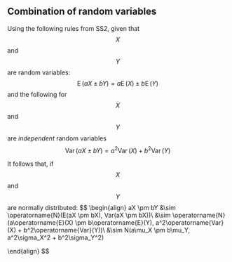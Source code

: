 ## Combination of random variables

Using the following rules from SS2, given that $$X$$ and $$Y$$ are random variables:
$$
\operatorname{E}(aX \pm bY) = a\operatorname{E}(X) \pm b\operatorname{E}(Y)
$$
and the following for $$X$$ and $$Y$$ are _independent_ random variables
$$
\operatorname{Var}(aX \pm bY) = a^2\operatorname{Var}(X) + b^2\operatorname{Var}(Y)
$$

It follows that, if $$X$$ and $$Y$$ are normally distributed:
$$
\begin{align}
aX \pm bY &\sim \operatorname{N}(E(aX \pm bX), Var(aX \pm bX))\\
&\sim \operatorname{N}(a\operatorname{E}(X) \pm b\operatorname{E}(Y), a^2\operatorname{Var}(X) + b^2\operatorname{Var}(Y))\\
&\sim N(a\mu_X \pm b\mu_Y, a^2\sigma_X^2 + b^2\sigma_Y^2)

\end{align}
$$